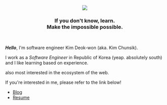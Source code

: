 <div align="center">
<a href="https://hits.seeyoufarm.com"><img src="https://hits.seeyoufarm.com/api/count/incr/badge.svg?url=https%3A%2F%2Fgithub.com%2FKimChunsick%2Fhit-counter&count_bg=%23000000&title_bg=%23FDD610&icon=&icon_color=%23E7E7E7&title=hits&edge_flat=false"/></a>
</div>

<div align="center">
  <h3>
    If you don't know, learn.<br/>
    Make the impossible possible.
  </h3>
</div>
<br />

***Hello***, I'm software engineer Kim Deok-won (aka. Kim Chunsik).

I work as a *Software Engineer* in Republic of Korea (yeap. absolutely south) and I like learning based on experience.

also most interested in the ecosystem of the web.

If you're interested in me, please refer to the link below!

* [Blog](https://kimchunsick.me/)
* [Resume](https://kimchunsick.me/resume/)
